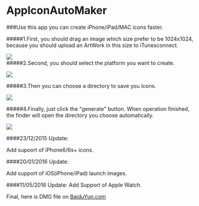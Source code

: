# AppIconAutoMaker
###Use this app you can create iPhone/iPad/MAC icons faster.

#####1.First, you should drag an image which size prefer to be 1024x1024, because you should upload an ArtWork in this size to iTunesconnect.

![](https://github.com/Kito0615/AppIconAutoMaker/raw/master/.First.png)  
#####2.Second, you should select the platform you want to create.

![](https://github.com/Kito0615/AppIconAutoMaker/raw/master/.Second.png)

#####3.Then you can choose a directory to save you icons.

![](https://github.com/Kito0615/AppIconAutoMaker/raw/master/.Third.png)

#####4.Finally, just click the "generate" button. When operation finished, the finder will open the directory you choose automatically.

![](https://github.com/Kito0615/AppIconAutoMaker/raw/master/.Fourth.png)

####23/12/2015 Update:

Add supoort of iPhone6/6s+ icons.

####20/01/2016 Update:

Add support of iOS(iPhone/iPad) launch images.

####11/05/2016 Update:
Add Support of Apple Watch.

Final, here is DMG file on [BaiduYun.com](http://pan.baidu.com/s/1jIxtF5k)